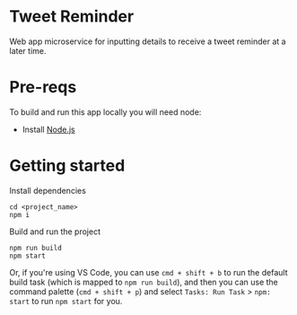 # Tweet Reminder

Web app microservice for inputting details to receive a tweet reminder at a later time.


# Pre-reqs
To build and run this app locally you will need node:
- Install [Node.js](https://nodejs.org/en/)

# Getting started
Install dependencies
```
cd <project_name>
npm i
```
Build and run the project
```
npm run build
npm start
```
Or, if you're using VS Code, you can use `cmd + shift + b` to run the default build task (which is mapped to `npm run build`), and then you can use the command palette (`cmd + shift + p`) and select `Tasks: Run Task` > `npm: start` to run `npm start` for you.